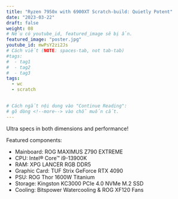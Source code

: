 ```yaml
---
title: "Ryzen 7950x with 6900XT Scratch-build: Quietly Potent"
date: "2023-03-22"
draft: false
weight: 08
# Nếu có youtube_id, featured_image sẽ bị ẩn.
featured_image: "poster.jpg"
youtube_id: mwPsY2zi2Js
# Cách viết (NOTE: spaces-tab, not tab-tab)
#tags:
#  - tag1
#  - tag2
#  - tag3
tags:
  - wc
  - scratch
 

# Cách ngắt nội dung vào "Continue Reading":
# gõ dòng <!--more--> vào chỗ muốn cắt.
---
```

Ultra specs in both dimensions and performance!
<!--more-->
Featured components:
- Mainboard: ROG MAXIMUS Z790 EXTREME
- CPU: Intel® Core™ i9-13900K
- RAM: XPG LANCER RGB DDR5
- Graphic Card: TUF Strix GeForce RTX 4090
- PSU: ROG Thor 1600W Titanium
- Storage: Kingston KC3000 PCIe 4.0 NVMe M.2 SSD
- Cooling: Bitspower Watercooling & ROG XF120 Fans